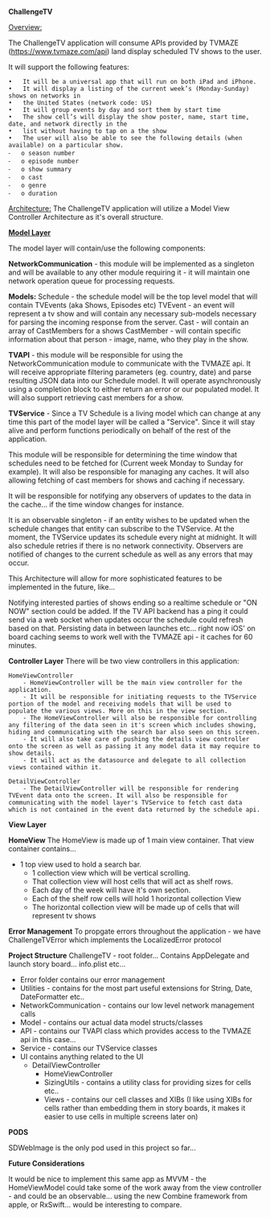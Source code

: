<b>ChallengeTV</b>

<u>Overview:</u>

The ChallengeTV application will consume APIs provided by TVMAZE (https://www.tvmaze.com/api) land display scheduled TV shows to the user.

It will support the following features:

	•	It will be a universal app that will run on both iPad and iPhone.
	•	It will display a listing of the current week’s (Monday-Sunday) shows on networks in
	•	the United States (network code: US)
	•	It will group events by day and sort them by start time
	•	The show cell’s will display the show poster, name, start time, date, and network directly in the
	•	list without having to tap on a the show
	•	The user will also be able to see the following details (when available) on a particular show.
	⁃	o season number
	⁃	o episode number
	⁃	o show summary
	⁃	o cast
	⁃	o genre
	⁃	o duration

<u>Architecture:</u>
The ChallengeTV application will utilize a Model View Controller Architecture as it's overall structure.


<b><u>Model Layer</u></b>

The model layer will contain/use the following components:

<b>NetworkCommunication</b> - this module will be implemented as a singleton and will be available to any other module requiring it - it will maintain one network operation queue for processing requests.

<b>Models:</b>
Schedule - the schedule model will be the top level model that will contain TVEvents (aka Shows, Episodes etc)
TVEvent - an event will represent a tv show and will contain any necessary sub-models necessary for parsing the incoming response from the server.
Cast - will contain an array of CastMembers for a shows
CastMember - will contain specific information about that person - image, name, who they play in the show.

<b>TVAPI</b> - this module will be responsible for using the NetworkCommunication module to communicate with the TVMAZE api. It will receive appropriate filtering parameters (eg. country, date) and parse resulting JSON data into our Schedule model. It will operate asynchronously using a completion block to either return an error or our populated model. It will also support retrieving cast members for a show.

<b>TVService</b>  - Since a TV Schedule is a living model which can change at any time this part of the model layer will be called a "Service". Since it will stay alive and perform functions periodically on behalf of the rest of the application.

This module will be responsible for determining the time window that schedules need to be fetched for (Current week Monday to Sunday for example). It will also be responsible for managing any caches. It will also allowing fetching of cast members for shows and caching if necessary.

It will be responsible for notifying any observers of updates to the data in the cache… if the time window changes for instance.

It is an observable singleton - if an entity wishes to be updated when the schedule changes that entity can subscribe to the TVService. At the moment, the TVService updates its schedule every night at midnight. It will also schedule retries if there is no network connectivity. Observers are notified of changes to the current schedule as well as any errors that may occur.

This Architecture will allow for more sophisticated features to be implemented in the future, like...

Notifying interested parties of shows ending so a realtime schedule or "ON NOW" section could be added.
If the TV API backend has a ping it could send via a web socket when updates occur the schedule could refresh based on that.
Persisting data in between launches etc… right now iOS' on board caching seems to work well with the TVMAZE api - it caches for 60 minutes.

<b>Controller Layer</b>
There will be two view controllers in this application:

	HomeViewController
		- HomeViewController will be the main view controller for the application.
		- It will be responsible for initiating requests to the TVService portion of the model and receiving models that will be used to populate the various views. More on this in the view section.
		- The HomeViewController will also be responsible for controlling any filtering of the data seen in it's screen which includes showing, hiding and communicating with the search bar also seen on this screen.
		- It will also take care of pushing the details view controller onto the screen as well as passing it any model data it may require to show details.
		- It will act as the datasource and delegate to all collection views contained within it.

	DetailViewController
		- The DetailViewController will be responsible for rendering TVEvent data onto the screen. It will also be responsible for communicating with the model layer's TVService to fetch cast data which is not contained in the event data returned by the schedule api.

<b> View Layer </b>

<b>HomeView</b>
The HomeView is made up of 1 main view container.
That view container contains...
  - 1 top view used to hold a search bar.
	- 1 collection view which will be vertical scrolling.
	- That collection view will host cells that will act as shelf rows.
	- Each day of the week will have it's own section.
	- Each of the shelf row cells will hold 1 horizontal collection View
	- The horizontal collection view will be made up of cells that will represent tv shows

<b>Error Management</b>
To propgate errors throughout the application - we have ChallengeTVError which implements the LocalizedError protocol

<b>Project Structure</b>
ChallengeTV - root folder...
Contains AppDelegate and launch story board... info.plist etc...
- Error folder contains our error management
- Utilities - contains for the most part useful extensions for String, Date, DateFormatter etc..
- NetworkCommunication - contains our low level network management calls
- Model - contains our actual data model structs/classes
- API - contains our TVAPI class which provides access to the TVMAZE api in this case...
- Service - contains our TVService classes
- UI contains anything related to the UI
  - DetailViewController
	- HomeViewController
	- SizingUtils - contains a utility class for providing sizes for cells etc..
	- Views - contains our cell classes and XIBs (I like using XIBs for cells rather than embedding them in story boards, it makes it easier to use cells in multiple screens later on)

<b> PODS </b>

SDWebImage is the only pod used in this project so far...

<b> Future Considerations </b>


It would be nice to implement this same app as MVVM - the HomeViewModel could take some of the work away from the view controller - and could be an observable... using the new Combine framework from apple, or RxSwift... would be interesting to compare.

